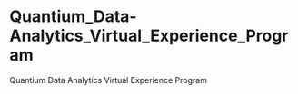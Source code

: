 # Quantium_Data-Analytics_Virtual_Experience_Program
 Quantium Data Analytics Virtual Experience Program
